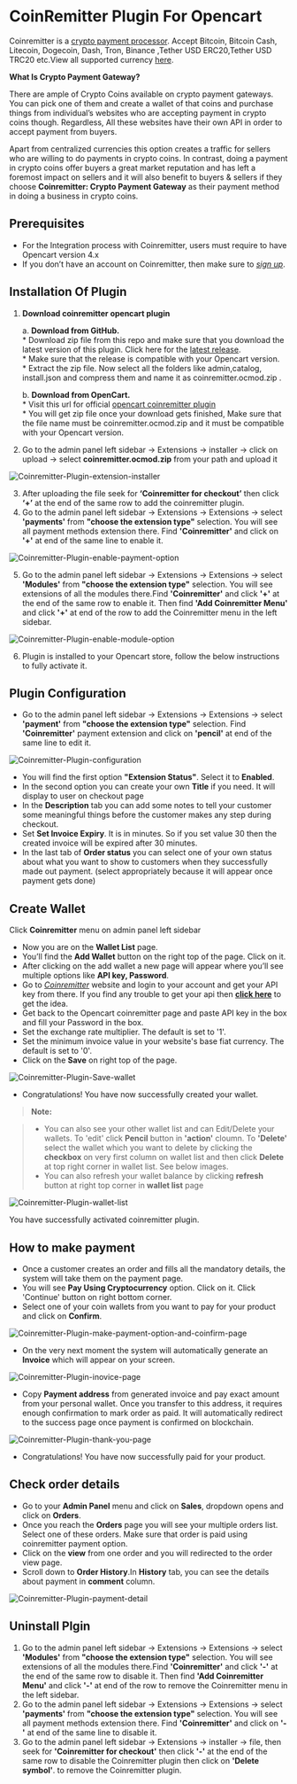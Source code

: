 CoinRemitter Plugin For Opencart
===

Coinremitter is a [crypto payment processor](http://coinremitter.com). Accept Bitcoin, Bitcoin Cash, Litecoin, Dogecoin, Dash, Tron, Binance ,Tether USD ERC20,Tether USD TRC20 etc.View all supported currency [here](http://coinremitter.com/supported-currencies).

**What Is Crypto Payment Gateway?**

There are ample of Crypto Coins available on crypto payment gateways. You can pick one of them and create a wallet of that coins and purchase things from individual’s websites who are accepting payment in crypto coins though. Regardless, All these websites have their own API in order to accept payment from buyers.

Apart from centralized currencies this option creates a traffic for sellers who are willing to do payments in crypto coins. In contrast, doing a payment in crypto coins offer buyers a great market  reputation and has left a foremost impact on sellers and it will also benefit to buyers & sellers if they choose **Coinremitter: Crypto Payment Gateway** as their payment method in doing a business in crypto coins.



Prerequisites
---
* For the Integration process with Coinremitter, users must require to have  Opencart version 4.x
* If you don’t have an account on Coinremitter, then make sure to [*sign up*](https://merchant.coinremitter.com/signup). 

Installation Of Plugin
---
1. **Download coinremitter opencart plugin** 
	
	a. **Download from GitHub.**<br> 
		* Download zip file from this repo and make sure that you download the latest version of this plugin. Click here for the [latest release](https://github.com/CoinRemitter/opencart/releases).<br> 
		* Make sure that the release is compatible with your Opencart version.<br> 
		* Extract the zip file. Now select all the folders like admin,catalog, install.json and compress them and name it as coinremitter.ocmod.zip .<br>
	
	b. **Download from OpenCart.**<br> 
		* Visit this url for official [opencart coinremitter plugin](https://www.opencart.com/index.php?route=marketplace/extension/info&extension_id=39007)<br> 
		* You will get zip file once your download gets finished, Make sure that the file name must be coinremitter.ocmod.zip and it must be compatible with your Opencart version.
		
2. Go to the admin panel left sidebar -> Extensions -> installer -> click on upload -> select **coinremitter.ocmod.zip** from your path and upload it

![Coinremitter-Plugin-extension-installer](https://coinremitter.com/assets/img/screenshots/opencart/extension_installer.png)

3. After uploading the file seek for **‘Coinremitter for checkout’** then click **‘+’** at the end of the same row to add the coinremitter plugin.
4. Go to the admin panel left sidebar -> Extensions -> Extensions -> select **'payments'** from **"choose the extension type"** selection. You will see all payment methods extension there. Find **'Coinremitter'** and click on **'+'** at end of the same line to enable it.

![Coinremitter-Plugin-enable-payment-option](https://coinremitter.com/assets/img/screenshots/opencart/payment_select.png)

5. Go to the admin panel left sidebar -> Extensions -> Extensions -> select **'Modules'** from **"choose the extension type"** selection. You will see extensions of all the modules there.Find **'Coinremitter'** and click **'+'** at the end of the same row to enable it. Then find **'Add Coinremitter Menu'** and click **'+'** at end of the row to add the Coinremitter menu in the left sidebar.

![Coinremitter-Plugin-enable-module-option](https://coinremitter.com/assets/img/screenshots/opencart/module_select.png)

6. Plugin is installed to your Opencart store, follow the below instructions to fully activate it.

Plugin Configuration
---
* Go to the admin panel left sidebar -> Extensions -> Extensions -> select **'payment'** from **"choose the extension type"** selection. Find **'Coinremitter'** payment extension and click on **'pencil'** at end of the same line to edit it.

![Coinremitter-Plugin-configuration](https://coinremitter.com/assets/img/screenshots/opencart/configuration.png)

* You will find the first option **"Extension Status"**. Select it to **Enabled**.
* In the second option you can create your own **Title** if you need. It will display to user on checkout page
* In the **Description** tab you can add some notes to tell your customer some meaningful things before the customer makes any step during checkout. 
* Set **Set Invoice Expiry**. It is in minutes. So if you set value 30 then the created invoice will be expired after 30 minutes.
* In the last tab of **Order status** you can select one of your own status about what you want to show to customers when they successfully made out payment. 
(select appropriately because it will appear once payment gets done)

Create Wallet
---
Click **Coinremitter** menu on admin panel left sidebar

* Now you are on the **Wallet List** page.
* You’ll find the **Add Wallet** button on the right top of the page. Click on it.
* After clicking on the add wallet a new page will appear where you’ll see multiple options like **API key, Password**.
* Go to [*Coinremitter*](https://coinremitter.com) website and login to your account and get your API key from there. If you find any trouble to get your api then [**click here**](https://blog.coinremitter.com/how-to-get-api-key-and-password-of-coinremitter-wallet/) to get the idea.
* Get back to the Opencart coinremitter page and paste API key in the box and fill your Password in the box.
* Set the exchange rate multiplier. The default is set to '1'.
* Set the minimum invoice value in your website's base fiat currency. The default is set to '0'.
* Click on the **Save** on right top of the page.
 
![Coinremitter-Plugin-Save-wallet](https://coinremitter.com/assets/img/screenshots/opencart/wallet_add.png)

* Congratulations! You have now successfully created your wallet.


> **Note:**

> - You can also see your other wallet list and can Edit/Delete your wallets. To 'edit' click **Pencil** button in **'action'** cloumn. To **'Delete'** select the wallet which you want to delete by clicking the **checkbox** on very first column on wallet list and then click **Delete** at top right corner in wallet list. See below images.
> - You can also refresh your wallet balance by clicking **refresh** button at right top corner in **wallet list** page

![Coinremitter-Plugin-wallet-list](https://coinremitter.com/assets/img/screenshots/opencart/wallet_list.png)

You have successfully activated coinremitter plugin.

How to make payment
---
* Once a customer creates an order and fills all the mandatory details, the system will take them on the payment page.
* You will see **Pay Using Cryptocurrency** option. Click on it. Click 'Continue' button on right bottom corner.
* Select one of your coin wallets from you want to pay for your product and click on **Confirm**.

![Coinremitter-Plugin-make-payment-option-and-coinfirm-page](https://coinremitter.com/assets/img/screenshots/opencart/checkout_option.png)

* On the very next moment the system will automatically generate an **Invoice** which will appear on your screen.

![Coinremitter-Plugin-inovice-page](https://coinremitter.com/assets/img/screenshots/opencart/invoice.png)

* Copy **Payment address** from generated invoice and pay exact amount from your personal wallet. Once you transfer to this address, it requires enough confirmation to mark order as paid. It will automatically redirect to the success page once payment is confirmed on blockchain.

![Coinremitter-Plugin-thank-you-page](https://coinremitter.com/assets/img/screenshots/opencart/success.png) 

* Congratulations! You have now successfully paid for your product. 

Check order details
---
* Go to your **Admin Panel** menu and click on **Sales**, dropdown opens and click on **Orders**.
* Once you reach the **Orders** page you will see your multiple orders list. Select one of these orders. Make sure that order is paid using coinremitter payment option.
* Click on the **view** from one order and you will redirected to the order view page. 
* Scroll down to **Order History**.In **History** tab, you can see the details about payment in **comment** column.

![Coinremitter-Plugin-payment-detail](https://coinremitter.com/assets/img/screenshots/opencart/payment_detail.png) 

Uninstall Plgin
---
1. Go to the admin panel left sidebar -> Extensions -> Extensions -> select **'Modules'** from **"choose the extension type"** selection. You will see extensions of all the modules there.Find **'Coinremitter'** and click **'-'** at the end of the same row to disable it. Then find **'Add Coinremitter Menu'** and click **'-'** at end of the row to remove the Coinremitter menu in the left sidebar.
2. Go to the admin panel left sidebar -> Extensions -> Extensions -> select **'payments'** from **"choose the extension type"** selection. You will see all payment methods extension there. Find **'Coinremitter'** and click on **'-'** at end of the same line to disable it.
3. Go to the admin panel left sidebar -> Extensions -> installer -> file, then seek for **'Coinremitter for checkout'** then click **'-'** at the end of the same row to disable the Coinremitter plugin then click on **'Delete symbol'**. to remove the Coinremitter plugin.

